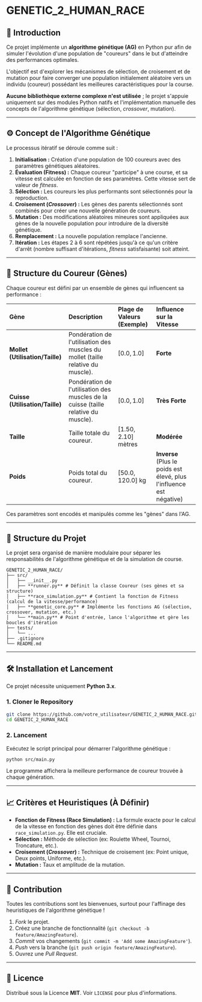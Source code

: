 # GENETIC_2_HUMAN_RACE

## 🚀 Introduction

Ce projet implémente un **algorithme génétique (AG)** en Python pur afin de simuler l'évolution d'une population de "coureurs" dans le but d'atteindre des performances optimales.

L'objectif est d'explorer les mécanismes de sélection, de croisement et de mutation pour faire converger une population initialement aléatoire vers un individu (coureur) possédant les meilleures caractéristiques pour la course.

**Aucune bibliothèque externe complexe n'est utilisée** ; le projet s'appuie uniquement sur des modules Python natifs et l'implémentation manuelle des concepts de l'algorithme génétique (sélection, *crossover*, mutation).

-----

## ⚙️ Concept de l'Algorithme Génétique

Le processus itératif se déroule comme suit :

1.  **Initialisation :** Création d'une population de 100 coureurs avec des paramètres génétiques aléatoires.
2.  **Évaluation (Fitness) :** Chaque coureur "participe" à une course, et sa vitesse est calculée en fonction de ses paramètres. Cette vitesse sert de valeur de *fitness*.
3.  **Sélection :** Les coureurs les plus performants sont sélectionnés pour la reproduction.
4.  **Croisement (*Crossover*) :** Les gènes des parents sélectionnés sont combinés pour créer une nouvelle génération de coureurs.
5.  **Mutation :** Des modifications aléatoires mineures sont appliquées aux gènes de la nouvelle population pour introduire de la diversité génétique.
6.  **Remplacement :** La nouvelle population remplace l'ancienne.
7.  **Itération :** Les étapes 2 à 6 sont répétées jusqu'à ce qu'un critère d'arrêt (nombre suffisant d'itérations, *fitness* satisfaisante) soit atteint.

-----

## 🏃 Structure du Coureur (Gènes)

Chaque coureur est défini par un ensemble de gènes qui influencent sa performance :

| Gène | Description | Plage de Valeurs (Exemple) | Influence sur la Vitesse |
| :--- | :--- | :--- | :--- |
| **Mollet (Utilisation/Taille)** | Pondération de l'utilisation des muscles du mollet (taille relative du muscle). | $[0.0, 1.0]$ | **Forte** |
| **Cuisse (Utilisation/Taille)** | Pondération de l'utilisation des muscles de la cuisse (taille relative du muscle). | $[0.0, 1.0]$ | **Très Forte** |
| **Taille** | Taille totale du coureur. | $[1.50, 2.10]$ mètres | **Modérée** |
| **Poids** | Poids total du coureur. | $[50.0, 120.0]$ kg | **Inverse** (Plus le poids est élevé, plus l'influence est négative) |

Ces paramètres sont encodés et manipulés comme les "gènes" dans l'AG.

-----

## 📂 Structure du Projet

Le projet sera organisé de manière modulaire pour séparer les responsabilités de l'algorithme génétique et de la simulation de course.

```
GENETIC_2_HUMAN_RACE/
├── src/
│   ├── __init__.py
│   ├── **runner.py** # Définit la classe Coureur (ses gènes et sa structure)
│   ├── **race_simulation.py** # Contient la fonction de Fitness (calcul de la vitesse/performance)
│   ├── **genetic_core.py** # Implémente les fonctions AG (sélection, crossover, mutation, etc.)
│   └── **main.py** # Point d'entrée, lance l'algorithme et gère les boucles d'itération
├── tests/
│   └── ...
├── .gitignore
└── README.md
```

-----

## 🛠️ Installation et Lancement

Ce projet nécessite uniquement **Python 3.x**.

### 1\. Cloner le Repository

```bash
git clone https://github.com/votre_utilisateur/GENETIC_2_HUMAN_RACE.git
cd GENETIC_2_HUMAN_RACE
```

### 2\. Lancement

Exécutez le script principal pour démarrer l'algorithme génétique :

```bash
python src/main.py
```

Le programme affichera la meilleure performance de coureur trouvée à chaque génération.

-----

## 📈 Critères et Heuristiques (À Définir)

  * **Fonction de Fitness (Race Simulation) :** La formule exacte pour le calcul de la vitesse en fonction des gènes doit être définie dans `race_simulation.py`. Elle est cruciale.
  * **Sélection :** Méthode de sélection (ex: Roulette Wheel, Tournoi, Troncature, etc.).
  * **Croisement (*Crossover*) :** Technique de croisement (ex: Point unique, Deux points, Uniforme, etc.).
  * **Mutation :** Taux et amplitude de la mutation.

-----

## 🤝 Contribution

Toutes les contributions sont les bienvenues, surtout pour l'affinage des heuristiques de l'algorithme génétique \!

1.  *Fork* le projet.
2.  Créez une branche de fonctionnalité (`git checkout -b feature/AmazingFeature`).
3.  *Commit* vos changements (`git commit -m 'Add some AmazingFeature'`).
4.  *Push* vers la branche (`git push origin feature/AmazingFeature`).
5.  Ouvrez une *Pull Request*.

-----

## 📄 Licence

Distribué sous la Licence **MIT**. Voir `LICENSE` pour plus d'informations.